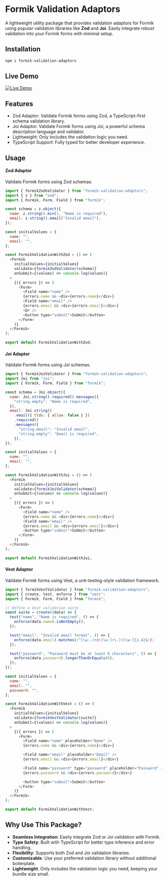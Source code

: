 # Formik Validation Adaptors

A lightweight utility package that provides validation adaptors for Formik using popular validation libraries like **Zod** and **Joi**. Easily integrate robust validation into your Formik forms with minimal setup.

## Installation

```bash
npm i formik-validation-adaptors
```

## Live Demo

[![Live Demo](https://img.shields.io/badge/demo-live-green)](https://stackblitz.com/edit/vitejs-vite-vvbccumy?file=src%2FFormikValidationWithZod.tsx)

## Features

- Zod Adaptor: Validate Formik forms using Zod, a TypeScript-first schema validation library.
- Joi Adaptor: Validate Formik forms using Joi, a powerful schema description language and validator.
- Lightweight: Only includes the validation logic you need.
- TypeScript Support: Fully typed for better developer experience.

## Usage

#### Zod Adaptor

Validate Formik forms using Zod schemas.

```js
import { formikZodValidator } from "formik-validation-adaptors";
import { z } from "zod";
import { Formik, Form, Field } from "formik";

const schema = z.object({
  name: z.string().min(1, "Name is required"),
  email: z.string().email("Invalid email"),
});

const initialValues = {
  name: "",
  email: "",
};

const FormikValidationWithZod = () => (
  <Formik
    initialValues={initialValues}
    validate={formikZodValidator(schema)}
    onSubmit={(values) => console.log(values)}
  >
    {({ errors }) => (
      <Form>
        <Field name="name" />
        {errors.name && <div>{errors.name}</div>}
        <Field name="email" />
        {errors.email && <div>{errors.email}</div>}
        <br />
        <button type="submit">Submit</button>
      </Form>
    )}
  </Formik>
);

export default FormikValidationWithZod;
```

#### Joi Adaptor

Validate Formik forms using Joi schemas.

```js
import { formikJoiValidator } from "formik-validation-adaptors";
import Joi from "joi";
import { Formik, Form, Field } from "formik";

const schema = Joi.object({
  name: Joi.string().required().messages({
    "string.empty": "Name is required",
  }),
  email: Joi.string()
    .email({ tlds: { allow: false } })
    .required()
    .messages({
      "string.email": "Invalid email",
      "string.empty": "Email is required",
    }),
});

const initialValues = {
  name: "",
  email: "",
};

const FormikValidationWithJoi = () => (
  <Formik
    initialValues={initialValues}
    validate={formikJoiValidator(schema)}
    onSubmit={(values) => console.log(values)}
  >
    {({ errors }) => (
      <Form>
        <Field name="name" />
        {errors.name && <div>{errors.name}</div>}
        <Field name="email" />
        {errors.email && <div>{errors.email}</div>}
        <button type="submit">Submit</button>
      </Form>
    )}
  </Formik>
);

export default FormikValidationWithJoi;
```

#### Vest Adaptor

Validate Formik forms using Vest, a unit-testing-style validation framework.

```js
import { formikVestValidator } from "formik-validation-adaptors";
import { create, test, enforce } from "vest";
import { Formik, Form, Field } from "formik";

// Define a Vest validation suite
const suite = create((data) => {
  test("name", "Name is required", () => {
    enforce(data.name).isNotEmpty();
  });

  test("email", "Invalid email format", () => {
    enforce(data.email).matches(/^[\w-.]+@([\w-]+\.)+[\w-]{2,4}$/);
  });

  test("password", "Password must be at least 6 characters", () => {
    enforce(data.password).longerThanOrEquals(6);
  });
});

const initialValues = {
  name: "",
  email: "",
  password: "",
};

const FormikValidationWithVest = () => (
  <Formik
    initialValues={initialValues}
    validate={formikVestValidator(suite)}
    onSubmit={(values) => console.log(values)}
  >
    {({ errors }) => (
      <Form>
        <Field name="name" placeholder="Name" />
        {errors.name && <div>{errors.name}</div>}

        <Field name="email" placeholder="Email" />
        {errors.email && <div>{errors.email}</div>}

        <Field name="password" type="password" placeholder="Password" />
        {errors.password && <div>{errors.password}</div>}

        <button type="submit">Submit</button>
      </Form>
    )}
  </Formik>
);

export default FormikValidationWithVest;
```

## Why Use This Package?

- **Seamless Integration**: Easily integrate Zod or Joi validation with Formik.
- **Type Safety**: Built with TypeScript for better type inference and error handling.
- **Flexibility**: Supports both Zod and Joi validation libraries.
- **Customizable**: Use your preferred validation library without additional boilerplate.
- **Lightweight**: Only includes the validation logic you need, keeping your bundle size small.
